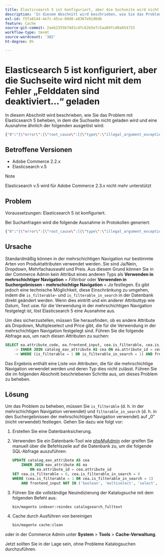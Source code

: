 ```yaml
---
title: Elasticsearch 5 ist konfiguriert, aber die Suchseite wird nicht mit dem Fehler „Felddaten sind deaktiviert…“ geladen
description: 'In diesem Abschnitt wird beschrieben, wie Sie das Problem mit Elasticsearch 5 beheben, in dem die Suchseite nicht geladen wird und eine Ausnahme ähnlich der folgenden ausgelöst wird:'
exl-id: f5fa8144-4e7c-45ce-89d0-a8367e91d6db
feature: Cache
source-git-commit: 2aeb2355b74d1cdfc62b5e7c5aa04fcd0a654733
workflow-type: tm+mt
source-wordcount: '382'
ht-degree: 0%

---
```


# Elasticsearch 5 ist konfiguriert, aber die Suchseite wird nicht mit dem Fehler „Felddaten sind deaktiviert…“ geladen

In diesem Abschnitt wird beschrieben, wie Sie das Problem mit Elasticsearch 5 beheben, in dem die Suchseite nicht geladen wird und eine Ausnahme ähnlich der folgenden ausgelöst wird:

```bash
{"0":"{\"error\":{\"root_cause\":[{\"type\":\"illegal_argument_exception\",\"reason\":\"Fielddata is disabled on text fields by default. Set fielddata=true on [%attribute_code%]] in order to load fielddata in memory by uninverting the inverted index. Note that this can however use significant memory.\"}].
```

## Betroffene Versionen

* Adobe Commerce 2.2.x
* Elasticsearch v.5

>[!NOTE]
>
>Elasticsearch v.5 wird für Adobe Commerce 2.3.x nicht mehr unterstützt

## Problem

Voraussetzungen: Elasticsearch 5 ist konfiguriert.

Bei Suchanfragen wird die folgende Ausnahme in Protokollen generiert:

```bash
{"0":"{\"error\":{\"root_cause\":[{\"type\":\"illegal_argument_exception\",\"reason\":\"Fielddata is disabled on text fields by default. Set fielddata=true on [%attribute_code%]] in order to load fielddata in memory by uninverting the inverted index. Note that this can however use significant memory.\"}].
```

## Ursache

Standardmäßig können in der mehrschichtigen Navigation nur bestimmte Arten von Produktattributen verwendet werden. Sie sind Ja/Nein, Dropdown, Mehrfachauswahl und Preis. Aus diesem Grund können Sie in der Commerce Admin kein Attribut eines anderen Typs als **Verwenden in mehrschichtiger Navigation** = *Filterbar* oder **Verwenden in Suchergebnissen - mehrschichtige Navigation** = *Ja* festlegen. Es gibt jedoch eine technische Möglichkeit, diese Einschränkung zu umgehen, indem die `is_filterable`- und `is_filterable_in_search` in der Datenbank direkt geändert werden. Wenn dies eintritt und ein anderer Attributtyp wie Datum, Text usw. für die Verwendung in der mehrschichtigen Navigation festgelegt ist, löst Elasticsearch 5 eine Ausnahme aus.

Um dies sicherzustellen, müssen Sie herausfinden, ob es andere Attribute als Dropdown, Multipleselect und Price gibt, die für die Verwendung in der mehrschichtigen Navigation festgelegt sind. Führen Sie die folgende Abfrage aus, um nach diesen Attributen zu suchen:

```sql
SELECT ea.attribute_code, ea.frontend_input, cea.is_filterable, cea.is_filterable_in_search FROM eav_attribute AS ea
    -> INNER JOIN catalog_eav_attribute AS cea ON ea.attribute_id = cea.`attribute_id`
    -> WHERE (is_filterable = 1 OR is_filterable_in_search = 1) AND frontend_input NOT IN ('boolean', 'multiselect', 'select', 'price');
```

Das Ergebnis enthält eine Liste von Attributen, die für die mehrschichtige Navigation verwendet werden und deren Typ dies nicht zulässt. Führen Sie die im folgenden Abschnitt beschriebenen Schritte aus, um dieses Problem zu beheben.

## Lösung

Um das Problem zu beheben, müssen Sie `is_filterable` (d. h. in der mehrschichtigen Navigation verwendet) und `filterable_in_search` (d. h. in den Suchergebnissen der mehrschichtigen Navigation verwendet) auf „0“ (nicht verwendet) festlegen. Gehen Sie dazu wie folgt vor:

1. Erstellen Sie eine Datenbanksicherung.
1. Verwenden Sie ein Datenbank-Tool wie [phpMyAdmin](https://experienceleague.adobe.com/de/docs/commerce-operations/installation-guide/prerequisites/optional-software#phpmyadmin) oder greifen Sie manuell über die Befehlszeile auf die Datenbank zu, um die folgende SQL-Abfrage auszuführen:

   ```sql
   UPDATE catalog_eav_attribute AS cea
       INNER JOIN eav_attribute AS ea
           ON ea.attribute_id = cea.attribute_id
   SET cea.is_filterable = 0, cea.is_filterable_in_search = 0
   WHERE (cea.is_filterable = 1 OR cea.is_filterable_in_search = 1)
       AND frontend_input NOT IN ('boolean', 'multiselect', 'select', 'price');
   ```

1. Führen Sie die vollständige Neuindizierung der Katalogsuche mit dem folgenden Befehl aus:

   ```bash
   bin/magento indexer:reindex catalogsearch_fulltext
   ```

1. Cache durch Ausführen von bereinigen

   ```bash
   bin/magento cache:clean
   ```

oder in der Commerce Admin unter **System** > **Tools** > **Cache-Verwaltung**.

Jetzt sollten Sie in der Lage sein, ohne Probleme Katalogsuchen durchzuführen.
